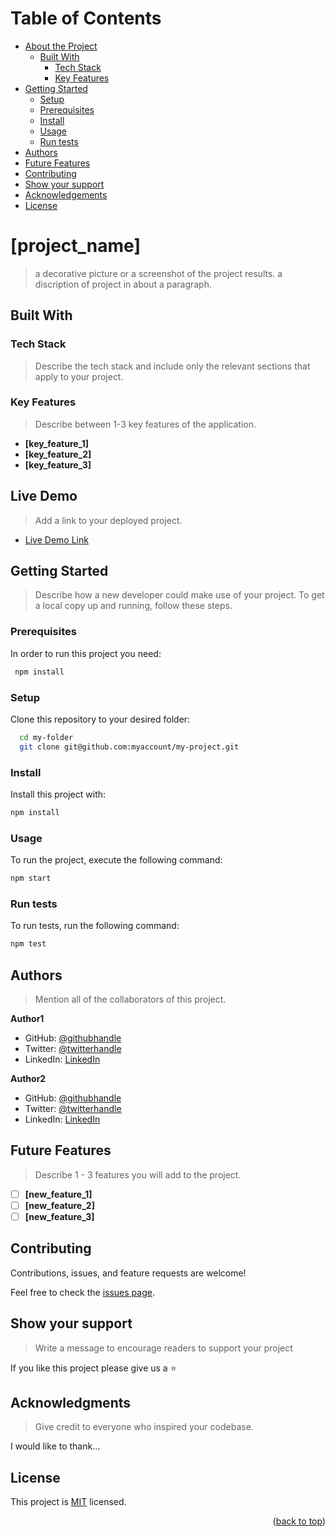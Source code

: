 <a name="readme-top"></a>

# Table of Contents

- [About the Project](#about-project)
  - [Built With](#built-with)
    - [Tech Stack](#tech-stack)
    - [Key Features](#key-features)
- [Getting Started](#getting-started)
  - [Setup](#setup)
  - [Prerequisites](#prerequisites)
  - [Install](#install)
  - [Usage](#usage)
  - [Run tests](#run-tests)
- [Authors](#authors)
- [Future Features](#future-features)
- [Contributing](#contributing)
- [Show your support](#support)
- [Acknowledgements](#acknowledgements)
- [License](#license)

# [project_name] <a name="about-project"></a>
> a decorative picture or a screenshot of the project results.
> a discription of project in about a paragraph.

## Built With <a name="built-with"></a>

### Tech Stack <a name="tech-stack"></a>

> Describe the tech stack and include only the relevant sections that apply to your project.

### Key Features <a name="key-features"></a>

> Describe between 1-3 key features of the application.
- **[key_feature_1]**
- **[key_feature_2]**
- **[key_feature_3]**

## Live Demo <a name="live-demo"></a>

> Add a link to your deployed project.
- [Live Demo Link](https://google.com)

## Getting Started <a name="getting-started"></a>

> Describe how a new developer could make use of your project.
To get a local copy up and running, follow these steps.

### Prerequisites

In order to run this project you need:

```sh
 npm install
```

### Setup

Clone this repository to your desired folder:

```sh
  cd my-folder
  git clone git@github.com:myaccount/my-project.git
```

### Install

Install this project with:
```sh
npm install
```


### Usage

To run the project, execute the following command:

```sh
npm start
```

### Run tests

To run tests, run the following command:

```sh
npm test
```

## Authors <a name="authors"></a>

> Mention all of the collaborators of this project.

**Author1**

- GitHub: [@githubhandle](https://github.com/test)
- Twitter: [@twitterhandle](https://twitter.com/test)
- LinkedIn: [LinkedIn](https://linkedin.com/in/test)

**Author2**

- GitHub: [@githubhandle](https://github.com/test)
- Twitter: [@twitterhandle](https://twitter.com/test)
- LinkedIn: [LinkedIn](https://linkedin.com/in/test)


## Future Features <a name="future-features"></a>

> Describe 1 - 3 features you will add to the project.
- [ ] **[new_feature_1]**
- [ ] **[new_feature_2]**
- [ ] **[new_feature_3]**

## Contributing <a name="contributing"></a>

Contributions, issues, and feature requests are welcome!

Feel free to check the [issues page](../../issues/).

## Show your support <a name="support"></a>

> Write a message to encourage readers to support your project

If you like this project please give us a ⭐

## Acknowledgments <a name="acknowledgements"></a>

> Give credit to everyone who inspired your codebase.

I would like to thank...

## License <a name="license"></a>

This project is [MIT](./LICENSE) licensed.

<p align="right">(<a href="#readme-top">back to top</a>)</p>


